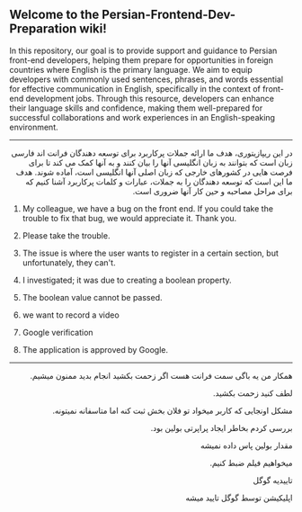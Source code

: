 ## Welcome to the Persian-Frontend-Dev-Preparation wiki!

In this repository, our goal is to provide support and guidance to Persian front-end developers, helping them prepare for opportunities in foreign countries where English is the primary language. We aim to equip developers with commonly used sentences, phrases, and words essential for effective communication in English, specifically in the context of front-end development jobs. Through this resource, developers can enhance their language skills and confidence, making them well-prepared for successful collaborations and work experiences in an English-speaking environment.

***
<div dir="rtl">
 در این ریپازیتوری، هدف ما ارائه جملات پرکاربرد برای توسعه دهندگان فرانت اند فارسی زبان است که بتوانند به زبان انگلیسی آنها را بیان کنند و به آنها کمک می کند تا برای فرصت هایی در کشورهای خارجی که زبان اصلی آنها انگلیسی است، آماده شوند. هدف ما این است که توسعه دهندگان را به جملات، عبارات و کلمات پرکاربرد آشنا کنیم که برای مراحل مصاحبه و حین کار آنها ضروری است.
</div>



1. My colleague, we have a bug on the front end. If you could take the trouble to fix that bug, we would appreciate it. Thank you.

2. Please take the trouble.

3. The issue is where the user wants to register in a certain section, but unfortunately, they can't.

4. I investigated; it was due to creating a boolean property.

5. The boolean value cannot be passed.

6.  we want to record a video
7. Google verification 
8. The application is approved by Google.
***
<div dir='rtl'>

همکار من یه باگی سمت فرانت هست اگر زحمت بکشید انجام بدید ممنون میشیم.

لطف کنید زحمت بکشید.

مشکل اونجایی که کاربر میخواد تو فلان بخش ثبت کنه اما متاسفانه نمیتونه.

بررسی کردم بخاطر ایجاد پراپرتی بولین بود.

مقدار بولین پاس داده نمیشه

 میخواهیم فیلم ضبط کنیم.

  تاییدیه گوگل

  اپلیکیشن توسط گوگل تایید میشه

</div>
